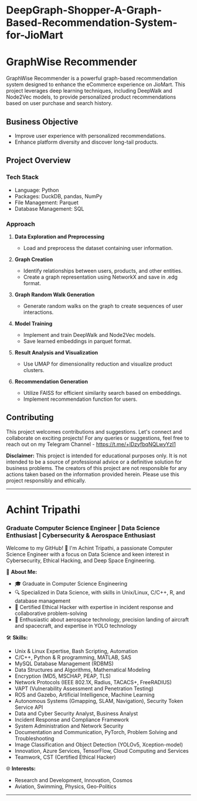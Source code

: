 # DeepGraph-Shopper-A-Graph-Based-Recommendation-System-for-JioMart

# GraphWise Recommender

GraphWise Recommender is a powerful graph-based recommendation system designed to enhance the eCommerce experience on JioMart. This project leverages deep learning techniques, including DeepWalk and Node2Vec models, to provide personalized product recommendations based on user purchase and search history.

## Business Objective

- Improve user experience with personalized recommendations.
- Enhance platform diversity and discover long-tail products.

## Project Overview

### Tech Stack

- Language: Python
- Packages: DuckDB, pandas, NumPy
- File Management: Parquet
- Database Management: SQL

### Approach

1. **Data Exploration and Preprocessing**
   - Load and preprocess the dataset containing user information.
   
2. **Graph Creation**
   - Identify relationships between users, products, and other entities.
   - Create a graph representation using NetworkX and save in .edg format.
   
3. **Graph Random Walk Generation**
   - Generate random walks on the graph to create sequences of user interactions.

4. **Model Training**
   - Implement and train DeepWalk and Node2Vec models.
   - Save learned embeddings in parquet format.

5. **Result Analysis and Visualization**
   - Use UMAP for dimensionality reduction and visualize product clusters.

6. **Recommendation Generation**
   - Utilize FAISS for efficient similarity search based on embeddings.
   - Implement recommendation function for users.

## Contributing

This project welcomes contributions and suggestions. Let's connect and collaborate on exciting projects!
For any queries or suggestions, feel free to reach out on my Telegram Channel - https://t.me/+lDzyfbqNQLwyYzI1

**Disclaimer:** This project is intended for educational purposes only. It is not intended to be a source of professional advice or a definitive solution for business problems. The creators of this project are not responsible for any actions taken based on the information provided herein. Please use this project responsibly and ethically.

---

# Achint Tripathi

### Graduate Computer Science Engineer | Data Science Enthusiast | Cybersecurity & Aerospace Enthusiast

Welcome to my GitHub! 👋 I'm Achint Tripathi, a passionate Computer Science Engineer with a focus on Data Science and keen interest in Cybersecurity, Ethical Hacking, and Deep Space Engineering.

🚀 **About Me:**
- 🎓 Graduate in Computer Science Engineering
- 🔍 Specialized in Data Science, with skills in Unix/Linux, C/C++, R, and database management
- 👾 Certified Ethical Hacker with expertise in incident response and collaborative problem-solving
- 🌌 Enthusiastic about aerospace technology, precision landing of aircraft and spacecraft, and expertise in YOLO technology

🛠️ **Skills:**
- Unix & Linux Expertise, Bash Scripting, Automation
- C/C++, Python & R programming, MATLAB, SAS
- MySQL Database Management (RDBMS)
- Data Structures and Algorithms, Mathematical Modeling
- Encryption (MD5, MSCHAP, PEAP, TLS)
- Network Protocols (IEEE 802.1X, Radius, TACACS+, FreeRADIUS)
- VAPT (Vulnerability Assessment and Penetration Testing)
- ROS and Gazebo, Artificial Intelligence, Machine Learning
- Autonomous Systems (Gmapping, SLAM, Navigation), Security Token Service API
- Data and Cyber Security Analyst, Business Analyst
- Incident Response and Compliance Framework
- System Administration and Network Security
- Documentation and Communication, PyTorch, Problem Solving and Troubleshooting
- Image Classification and Object Detection (YOLOv5, Xception-model)
- Innovation, Azure Services, TensorFlow, Cloud Computing and Services
- Teamwork, CST (Certified Ethical Hacker)

🌐 **Interests:**
- Research and Development, Innovation, Cosmos
- Aviation, Swimming, Physics, Geo-Politics
---
